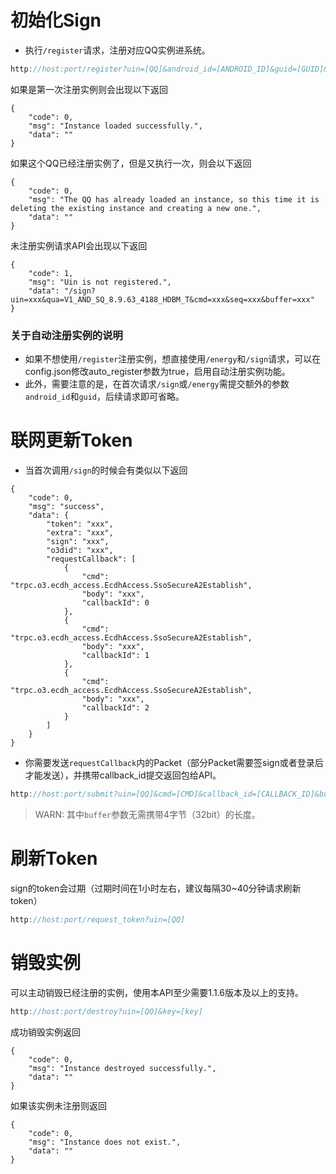 # 初始化Sign

 - 执行```/register```请求，注册对应QQ实例进系统。

```kotlin
http://host:port/register?uin=[QQ]&android_id=[ANDROID_ID]&guid=[GUID]&qimei36=[QIMEI36]&key=[KEY]
```

如果是第一次注册实例则会出现以下返回

```json5
{
    "code": 0,
    "msg": "Instance loaded successfully.",
    "data": ""
}
```

如果这个QQ已经注册实例了，但是又执行一次，则会以下返回

```json5
{
    "code": 0,
    "msg": "The QQ has already loaded an instance, so this time it is deleting the existing instance and creating a new one.",
    "data": ""
}
```

未注册实例请求API会出现以下返回

```json5
{
    "code": 1,
    "msg": "Uin is not registered.",
    "data": "/sign?uin=xxx&qua=V1_AND_SQ_8.9.63_4188_HDBM_T&cmd=xxx&seq=xxx&buffer=xxx"
}
```

### 关于自动注册实例的说明

 - 如果不想使用```/register```注册实例，想直接使用```/energy```和```/sign```请求，可以在config.json修改auto_register参数为true，启用自动注册实例功能。
 - 此外，需要注意的是，在首次请求```/sign```或```/energy```需提交额外的参数```android_id```和```guid```，后续请求即可省略。

# 联网更新Token

 - 当首次调用```/sign```的时候会有类似以下返回

```json5
{
    "code": 0,
    "msg": "success",
    "data": {
        "token": "xxx",
        "extra": "xxx",
        "sign": "xxx",
        "o3did": "xxx",
        "requestCallback": [
            {
                "cmd": "trpc.o3.ecdh_access.EcdhAccess.SsoSecureA2Establish",
                "body": "xxx",
                "callbackId": 0
            },
            {
                "cmd": "trpc.o3.ecdh_access.EcdhAccess.SsoSecureA2Establish",
                "body": "xxx",
                "callbackId": 1
            },
            {
                "cmd": "trpc.o3.ecdh_access.EcdhAccess.SsoSecureA2Establish",
                "body": "xxx",
                "callbackId": 2
            }
        ]
    }
}
```

- 你需要发送```requestCallback```内的Packet（部分Packet需要签sign或者登录后才能发送），并携带callback_id提交返回包给API。

```kotlin
http://host:port/submit?uin=[QQ]&cmd=[CMD]&callback_id=[CALLBACK_ID]&buffer=[BUFFER]
```

> WARN: 其中```buffer```参数无需携带4字节（32bit）的长度。

# 刷新Token

sign的token会过期（过期时间在1小时左右，建议每隔30~40分钟请求刷新token）

```kotlin
http://host:port/request_token?uin=[QQ]
```

# 销毁实例

可以主动销毁已经注册的实例，使用本API至少需要1.1.6版本及以上的支持。

```kotlin
http://host:port/destroy?uin=[QQ]&key=[key]
```

成功销毁实例返回

```json5
{
    "code": 0,
    "msg": "Instance destroyed successfully.",
    "data": ""
}
```

如果该实例未注册则返回

```json5
{
    "code": 0,
    "msg": "Instance does not exist.",
    "data": ""
}
```
